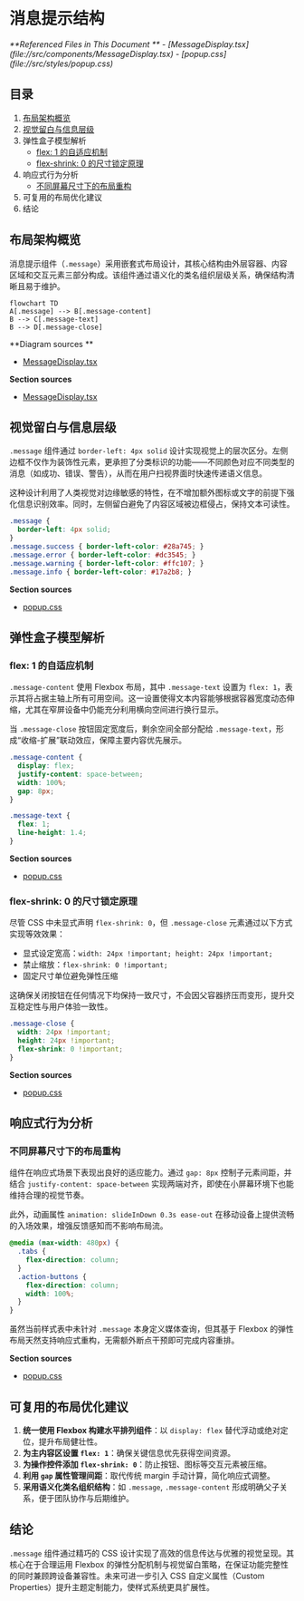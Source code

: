 # 消息提示结构

<cite>
**Referenced Files in This Document **  
- [MessageDisplay.tsx](file://src/components/MessageDisplay.tsx)
- [popup.css](file://src/styles/popup.css)
</cite>

## 目录
1. [布局架构概览](#布局架构概览)  
2. [视觉留白与信息层级](#视觉留白与信息层级)  
3. 弹性盒子模型解析  
   - [flex: 1 的自适应机制](#flex-1-的自适应机制)  
   - [flex-shrink: 0 的尺寸锁定原理](#flex-shrink-0-的尺寸锁定原理)  
4. 响应式行为分析  
   - [不同屏幕尺寸下的布局重构](#不同屏幕尺寸下的布局重构)  
5. 可复用的布局优化建议  
6. 结论  

## 布局架构概览

消息提示组件（`.message`）采用嵌套式布局设计，其核心结构由外层容器、内容区域和交互元素三部分构成。该组件通过语义化的类名组织层级关系，确保结构清晰且易于维护。

```mermaid
flowchart TD
A[.message] --> B[.message-content]
B --> C[.message-text]
B --> D[.message-close]
```

**Diagram sources **  
- [MessageDisplay.tsx](file://src/components/MessageDisplay.tsx#L8-L19)

**Section sources**  
- [MessageDisplay.tsx](file://src/components/MessageDisplay.tsx#L8-L19)

## 视觉留白与信息层级

`.message` 组件通过 `border-left: 4px solid` 设计实现视觉上的层次区分。左侧边框不仅作为装饰性元素，更承担了分类标识的功能——不同颜色对应不同类型的消息（如成功、错误、警告），从而在用户扫视界面时快速传递语义信息。

这种设计利用了人类视觉对边缘敏感的特性，在不增加额外图标或文字的前提下强化信息识别效率。同时，左侧留白避免了内容区域被边框侵占，保持文本可读性。

```css
.message {
  border-left: 4px solid;
}
.message.success { border-left-color: #28a745; }
.message.error { border-left-color: #dc3545; }
.message.warning { border-left-color: #ffc107; }
.message.info { border-left-color: #17a2b8; }
```

**Section sources**  
- [popup.css](file://src/styles/popup.css#L799-L815)

## 弹性盒子模型解析

### flex: 1 的自适应机制

`.message-content` 使用 Flexbox 布局，其中 `.message-text` 设置为 `flex: 1`，表示其将占据主轴上所有可用空间。这一设置使得文本内容能够根据容器宽度动态伸缩，尤其在窄屏设备中仍能充分利用横向空间进行换行显示。

当 `.message-close` 按钮固定宽度后，剩余空间全部分配给 `.message-text`，形成“收缩-扩展”联动效应，保障主要内容优先展示。

```css
.message-content {
  display: flex;
  justify-content: space-between;
  width: 100%;
  gap: 8px;
}

.message-text {
  flex: 1;
  line-height: 1.4;
}
```

**Section sources**  
- [popup.css](file://src/styles/popup.css#L779-L785)

### flex-shrink: 0 的尺寸锁定原理

尽管 CSS 中未显式声明 `flex-shrink: 0`，但 `.message-close` 元素通过以下方式实现等效效果：

- 显式设定宽高：`width: 24px !important; height: 24px !important;`
- 禁止缩放：`flex-shrink: 0 !important;`
- 固定尺寸单位避免弹性压缩

这确保关闭按钮在任何情况下均保持一致尺寸，不会因父容器挤压而变形，提升交互稳定性与用户体验一致性。

```css
.message-close {
  width: 24px !important;
  height: 24px !important;
  flex-shrink: 0 !important;
}
```

**Section sources**  
- [popup.css](file://src/styles/popup.css#L786-L798)

## 响应式行为分析

### 不同屏幕尺寸下的布局重构

组件在响应式场景下表现出良好的适应能力。通过 `gap: 8px` 控制子元素间距，并结合 `justify-content: space-between` 实现两端对齐，即使在小屏幕环境下也能维持合理的视觉节奏。

此外，动画属性 `animation: slideInDown 0.3s ease-out` 在移动设备上提供流畅的入场效果，增强反馈感知而不影响布局流。

```css
@media (max-width: 480px) {
  .tabs {
    flex-direction: column;
  }
  .action-buttons {
    flex-direction: column;
    width: 100%;
  }
}
```

虽然当前样式表中未针对 `.message` 本身定义媒体查询，但其基于 Flexbox 的弹性布局天然支持响应式重构，无需额外断点干预即可完成内容重排。

**Section sources**  
- [popup.css](file://src/styles/popup.css#L1444-L1455)

## 可复用的布局优化建议

1. **统一使用 Flexbox 构建水平排列组件**：以 `display: flex` 替代浮动或绝对定位，提升布局健壮性。
2. **为主内容区设置 `flex: 1`**：确保关键信息优先获得空间资源。
3. **为操作控件添加 `flex-shrink: 0`**：防止按钮、图标等交互元素被压缩。
4. **利用 `gap` 属性管理间距**：取代传统 margin 手动计算，简化响应式调整。
5. **采用语义化类名组织结构**：如 `.message`, `.message-content` 形成明确父子关系，便于团队协作与后期维护。

## 结论

`.message` 组件通过精巧的 CSS 设计实现了高效的信息传达与优雅的视觉呈现。其核心在于合理运用 Flexbox 的弹性分配机制与视觉留白策略，在保证功能完整性的同时兼顾跨设备兼容性。未来可进一步引入 CSS 自定义属性（Custom Properties）提升主题定制能力，使样式系统更具扩展性。